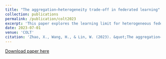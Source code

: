 ```yaml
---
title: "The aggregation–heterogeneity trade-off in federated learning"
collection: publications
permalink: /publication/colt2023
excerpt: 'This paper explores the learning limit for heterogeneous federated learning. [Full paper available for download.](http://huiyuan-Wang.github.io/files/zhao23a.pdf)'
date: 2023-07-01
venue: 'COLT'
citation: 'Zhao, X., Wang, H., & Lin, W. (2023). &quot;The aggregation–heterogeneity trade-off in federated learning.&quot; <i>The 36th Annual Conference on Learning Theory</i>. To appear.'
---
```

[Download paper here](http://huiyuan-Wang.github.io/files/zhao23a.pdf)
